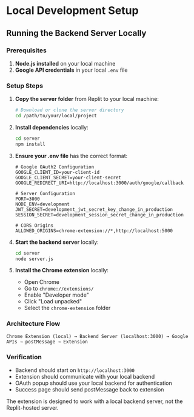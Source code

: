 # Local Development Setup

## Running the Backend Server Locally

### Prerequisites
1. **Node.js installed** on your local machine
2. **Google API credentials** in your local `.env` file

### Setup Steps

1. **Copy the server folder** from Replit to your local machine:
   ```bash
   # Download or clone the server directory
   cd /path/to/your/local/project
   ```

2. **Install dependencies** locally:
   ```bash
   cd server
   npm install
   ```

3. **Ensure your .env file** has the correct format:
   ```env
   # Google OAuth2 Configuration
   GOOGLE_CLIENT_ID=your-client-id
   GOOGLE_CLIENT_SECRET=your-client-secret
   GOOGLE_REDIRECT_URI=http://localhost:3000/auth/google/callback

   # Server Configuration
   PORT=3000
   NODE_ENV=development
   JWT_SECRET=development_jwt_secret_key_change_in_production
   SESSION_SECRET=development_session_secret_change_in_production

   # CORS Origins
   ALLOWED_ORIGINS=chrome-extension://*,http://localhost:5000
   ```

4. **Start the backend server** locally:
   ```bash
   cd server
   node server.js
   ```

5. **Install the Chrome extension** locally:
   - Open Chrome
   - Go to `chrome://extensions/`
   - Enable "Developer mode"
   - Click "Load unpacked"
   - Select the `chrome-extension` folder

### Architecture Flow
```
Chrome Extension (local) → Backend Server (localhost:3000) → Google APIs → postMessage → Extension
```

### Verification
- Backend should start on `http://localhost:3000`
- Extension should communicate with your local backend
- OAuth popup should use your local backend for authentication
- Success page should send postMessage back to extension

The extension is designed to work with a local backend server, not the Replit-hosted server.